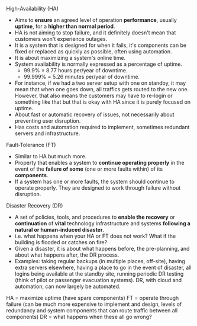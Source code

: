 High-Availability (HA)

* Aims to **ensure** an agreed level of operation **performance**, usually **uptime**, for a **higher than normal period**.
* HA is not aiming to stop failure, and it definitely doesn't mean that customers won't experience outages.
* It is a system that is designed for when it fails, it's components can be fixed or replaced as quickly as possible, often using automation.
* It is about maximizing a system's online time.
* System availability is normally expressed as a percentage of uptime.
  * 99.9% = 8.77 hours per/year of downtime.
  * 99.999% = 5.26 minutes per/year of downtime.
* For instance, if we had a two server setup with one on standby, it may mean that when one goes down, all traffics gets routed to the new one. However, that also means the customers may have to re-login or something like that but that is okay with HA since it is purely focused on uptime.
* About fast or automatic recovery of issues, not necessarily about preventing user disruption.
* Has costs and automation required to implement, sometimes redundant servers and infrastructure.

Fault-Tolerance (FT)

* Similar to HA but much more.
* Property that enables a system to **continue operating properly** in the event of the **failure of some** (one or more faults within) of its **components**.
* If a system has one or more faults, the system should continue to operate properly. They are designed to work through failure without disruption.

Disaster Recovery (DR)

* A set of policies, tools, and procedures to **enable the recovery** or **continuation** of **vital** technology infrastructure and systems **following a natural or human-induced disaster**.
* i.e. what happens when your HA or FT does not work? What if the building is flooded or catches on fire?
* Given a disaster, it is about what happens before, the pre-planning, and about what happens after, the DR process.
* Examples: taking regular backups (in multiple places, off-site), having extra servers elsewhere, having a place to go in the event of disaster, all logins being available at the standby site, running periodic DR testing (think of pilot or passenger evacuation systems). DR, with cloud and automation, can now largely be automated.

HA = maximize uptime (have spare components)
FT = operate through failure (can be much more expensive to implement and design, levels of redundancy and system components that can route traffic between all components)
DR = what happens when these all go wrong?
